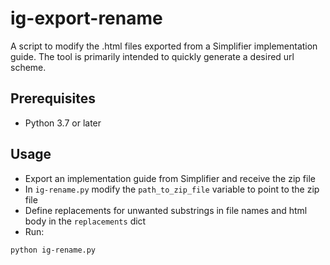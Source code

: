 # ig-export-rename

A script to modify the .html files exported from a Simplifier implementation guide.
The tool is primarily intended to quickly generate a desired url scheme.

## Prerequisites
* Python 3.7 or later

## Usage
* Export an implementation guide from Simplifier and receive the zip file
* In `ig-rename.py` modify the `path_to_zip_file` variable to point to the zip file
* Define replacements for unwanted substrings in file names and html body in the `replacements` dict
* Run:

```bash
python ig-rename.py
```
